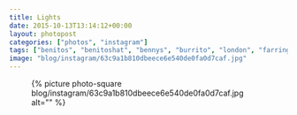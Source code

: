 ```yaml
---
title: Lights
date: 2015-10-13T13:14:12+00:00
layout: photopost
categories: ["photos", "instagram"]
tags: ["benitos", "benitoshat", "bennys", "burrito", "london", "farringdon", "lights"]
image: "blog/instagram/63c9a1b810dbeece6e540de0fa0d7caf.jpg"
---
```


<figure class="photo photo--square">
  {% picture photo-square blog/instagram/63c9a1b810dbeece6e540de0fa0d7caf.jpg alt="" %}
</figure>


